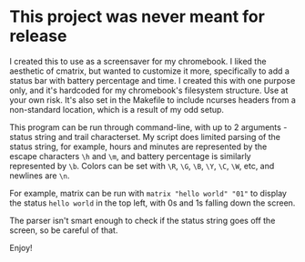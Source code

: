 # This project was never meant for release

I created this to use as a screensaver for my chromebook.
I liked the aesthetic of cmatrix, but wanted to customize it more,
specifically to add a status bar with battery percentage and time.
I created this with one purpose only, and it's hardcoded for
my chromebook's filesystem structure. Use at your own risk.
It's also set in the Makefile to include ncurses headers from a
non-standard location, which is a result of my odd setup.

This program can be run through command-line, with up to 2 arguments -
status string and trail characterset. My script does limited parsing
of the status string, for example, hours and minutes are represented
by the escape characters `\h` and `\m`, and battery percentage is
similarly represented by `\b`. Colors can be set with `\R`, `\G`, `\B`,
`\Y`, `\C`, `\W`, etc, and newlines are `\n`.

For example, matrix can be run with `matrix "hello world" "01"` to display the
status `hello world` in the top left, with 0s and 1s falling down the screen.

The parser isn't smart enough to check if the status string goes off the screen,
so be careful of that.

Enjoy!
